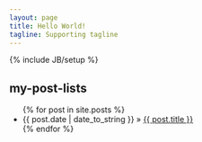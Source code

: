 ```yaml
---
layout: page
title: Hello World!
tagline: Supporting tagline
---
```

{% include JB/setup %}



## my-post-lists
    

<ul class="posts">
  {% for post in site.posts %}
    <li><span>{{ post.date | date_to_string }}</span> &raquo; <a href="{{ BASE_PATH }}{{ post.url }}">{{ post.title }}</a></li>
  {% endfor %}
</ul>


